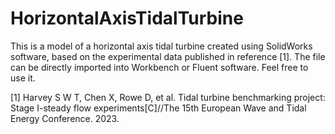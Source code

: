 # HorizontalAxisTidalTurbine
This is a model of a horizontal axis tidal turbine created using SolidWorks software, based on the experimental data published in reference [1]. The file can be directly imported into Workbench or Fluent software. Feel free to use it.

[1] Harvey S W T, Chen X, Rowe D, et al. Tidal turbine benchmarking project: Stage I-steady flow experiments[C]//The 15th European Wave and Tidal Energy Conference. 2023.
